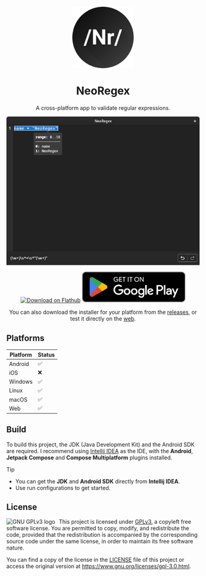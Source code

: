 <p align="center">
  <img src="application/assets/ic_launcher.png" alt="NeoRegex logo" height="160" width="160" />
</p>

<h1 align="center">NeoRegex</h1>

<p align="center">
A cross-platform app to validate regular expressions.
</p>

<p align="center">
    <img src="images/desktop-dark.png" alt="NeoRegex desktop app"/>
</p>

<p align="center"> 
    <a href="https://flathub.org/apps/com.neoutils.NeoRegex"><img height="80px" alt="Download on Flathub" src="https://flathub.org/assets/badges/flathub-badge-en.svg"/></a> 
    <a href="https://play.google.com/store/apps/details?id=com.neo.regex"><img height="80px" alt="Get it on Google Play" src="images/playstore_badge.webp"/></a> 
</p>

<p align="center">
    You can also download the installer for your platform from the <a href="https://github.com/NeoUtils/NeoRegex/releases">releases</a>, or test it directly on the <a href="https://neoregex.neoutils.com/">web</a>.
</p>

## Platforms

| Platform | Status |
|----------|--------|
| Android  | ✅      |
| iOS      | ❌      |
| Windows  | ✅      |
| Linux    | ✅      |
| macOS    | ✅      |
| Web      | ✅      |

## Build

To build this project, the JDK (Java Development Kit) and the Android SDK are required.
I recommend using [Intellij IDEA](https://www.jetbrains.com/idea/download) as the IDE, with the **Android**, **Jetpack
Compose** and **Compose Multiplatform** plugins installed.

> [!TIP]
> - You can get the **JDK** and **Android SDK** directly from **Intellij IDEA**. <br>
> - Use run configurations to get started. <br>

## License

<a href="https://www.gnu.org/licenses/gpl-3.0.html">
  <img src="https://www.gnu.org/graphics/gplv3-127x51.png" alt="GNU GPLv3 logo" align="left" style="margin-right: 10px;">
</a>

This project is licensed under [GPLv3](https://www.gnu.org/licenses/gpl-3.0.html), a copyleft free software license. You
are permitted to copy, modify, and
redistribute the code, provided that the redistribution is accompanied by the corresponding source code under the same
license, in order to maintain its free software nature.

You can find a copy of the license in the [LICENSE](/LICENSE)
file of this project or access the original version at https://www.gnu.org/licenses/gpl-3.0.html.
